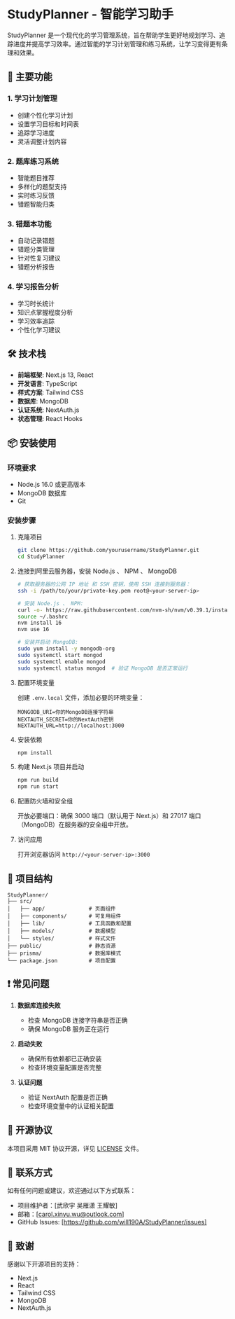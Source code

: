 
# StudyPlanner - 智能学习助手

StudyPlanner 是一个现代化的学习管理系统，旨在帮助学生更好地规划学习、追踪进度并提高学习效率。通过智能的学习计划管理和练习系统，让学习变得更有条理和效果。

## 🌟 主要功能

### 1. 学习计划管理
- 创建个性化学习计划
- 设置学习目标和时间表
- 追踪学习进度
- 灵活调整计划内容

### 2. 题库练习系统
- 智能题目推荐
- 多样化的题型支持
- 实时练习反馈
- 错题智能归类

### 3. 错题本功能
- 自动记录错题
- 错题分类管理
- 针对性复习建议
- 错题分析报告

### 4. 学习报告分析
- 学习时长统计
- 知识点掌握程度分析
- 学习效率追踪
- 个性化学习建议

## 🛠️ 技术栈

- **前端框架**: Next.js 13, React
- **开发语言**: TypeScript
- **样式方案**: Tailwind CSS
- **数据库**: MongoDB
- **认证系统**: NextAuth.js
- **状态管理**: React Hooks

## 📦 安装使用

### 环境要求
- Node.js 16.0 或更高版本
- MongoDB 数据库
- Git

### 安装步骤

1. 克隆项目

   ```bash
   git clone https://github.com/yourusername/StudyPlanner.git
   cd StudyPlanner
   ```

2. 连接到阿里云服务器，安装 Node.js 、 NPM 、 MongoDB

   ```bash
   # 获取服务器的公网 IP 地址 和 SSH 密钥，使用 SSH 连接到服务器：
   ssh -i /path/to/your/private-key.pem root@<your-server-ip>

   # 安装 Node.js 、 NPM:
   curl -o- https://raw.githubusercontent.com/nvm-sh/nvm/v0.39.1/install.sh | bash
   source ~/.bashrc
   nvm install 16
   nvm use 16

   # 安装并启动 MongoDB:
   sudo yum install -y mongodb-org
   sudo systemctl start mongod
   sudo systemctl enable mongod
   sudo systemctl status mongod  # 验证 MongoDB 是否正常运行
   ```

3. 配置环境变量

   创建 `.env.local` 文件，添加必要的环境变量：

   ```env
   MONGODB_URI=你的MongoDB连接字符串
   NEXTAUTH_SECRET=你的NextAuth密钥
   NEXTAUTH_URL=http://localhost:3000
   ```

4. 安装依赖

   ```bash
   npm install
   ```

5. 构建 Next.js 项目并启动

   ```bash
   npm run build
   npm run start
   ```

6. 配置防火墙和安全组

   开放必要端口：确保 3000 端口（默认用于 Next.js）和 27017 端口（MongoDB）在服务器的安全组中开放。

7. 访问应用

   打开浏览器访问 `http://<your-server-ip>:3000`

## 📁 项目结构

```
StudyPlanner/
├── src/
│   ├── app/              # 页面组件
│   ├── components/       # 可复用组件
│   ├── lib/              # 工具函数和配置
│   ├── models/           # 数据模型
│   └── styles/           # 样式文件
├── public/               # 静态资源
├── prisma/               # 数据库模式
└── package.json          # 项目配置
```

## ❗ 常见问题

1. **数据库连接失败**
   - 检查 MongoDB 连接字符串是否正确
   - 确保 MongoDB 服务正在运行

2. **启动失败**
   - 确保所有依赖都已正确安装
   - 检查环境变量配置是否完整

3. **认证问题**
   - 验证 NextAuth 配置是否正确
   - 检查环境变量中的认证相关配置

## 📄 开源协议

本项目采用 MIT 协议开源，详见 [LICENSE](LICENSE) 文件。

## 👥 联系方式

如有任何问题或建议，欢迎通过以下方式联系：

- 项目维护者：[武欣宇 吴雁潇 王耀敏]
- 邮箱：[carol.xinyu.wu@outlook.com]
- GitHub Issues: [https://github.com/will190A/StudyPlanner/issues]

## 🙏 致谢

感谢以下开源项目的支持：

- Next.js
- React
- Tailwind CSS
- MongoDB
- NextAuth.js
